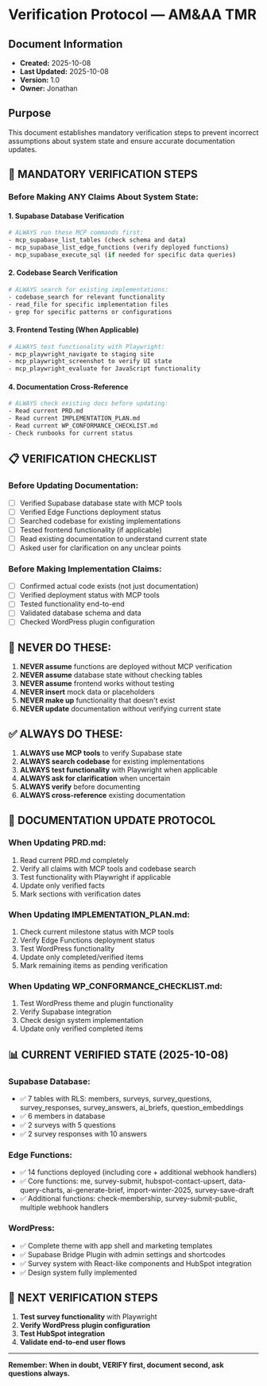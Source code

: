 # Verification Protocol — AM&AA TMR

## Document Information
- **Created:** 2025-10-08
- **Last Updated:** 2025-10-08
- **Version:** 1.0
- **Owner:** Jonathan

## Purpose
This document establishes mandatory verification steps to prevent incorrect assumptions about system state and ensure accurate documentation updates.

## 🚨 **MANDATORY VERIFICATION STEPS**

### **Before Making ANY Claims About System State:**

#### **1. Supabase Database Verification**
```bash
# ALWAYS run these MCP commands first:
- mcp_supabase_list_tables (check schema and data)
- mcp_supabase_list_edge_functions (verify deployed functions)
- mcp_supabase_execute_sql (if needed for specific data queries)
```

#### **2. Codebase Search Verification**
```bash
# ALWAYS search for existing implementations:
- codebase_search for relevant functionality
- read_file for specific implementation files
- grep for specific patterns or configurations
```

#### **3. Frontend Testing (When Applicable)**
```bash
# ALWAYS test functionality with Playwright:
- mcp_playwright_navigate to staging site
- mcp_playwright_screenshot to verify UI state
- mcp_playwright_evaluate for JavaScript functionality
```

#### **4. Documentation Cross-Reference**
```bash
# ALWAYS check existing docs before updating:
- Read current PRD.md
- Read current IMPLEMENTATION_PLAN.md
- Read current WP_CONFORMANCE_CHECKLIST.md
- Check runbooks for current status
```

## 📋 **VERIFICATION CHECKLIST**

### **Before Updating Documentation:**
- [ ] Verified Supabase database state with MCP tools
- [ ] Verified Edge Functions deployment status
- [ ] Searched codebase for existing implementations
- [ ] Tested frontend functionality (if applicable)
- [ ] Read existing documentation to understand current state
- [ ] Asked user for clarification on any unclear points

### **Before Making Implementation Claims:**
- [ ] Confirmed actual code exists (not just documentation)
- [ ] Verified deployment status with MCP tools
- [ ] Tested functionality end-to-end
- [ ] Validated database schema and data
- [ ] Checked WordPress plugin configuration

## 🚫 **NEVER DO THESE:**

1. **NEVER assume** functions are deployed without MCP verification
2. **NEVER assume** database state without checking tables
3. **NEVER assume** frontend works without testing
4. **NEVER insert** mock data or placeholders
5. **NEVER make up** functionality that doesn't exist
6. **NEVER update** documentation without verifying current state

## ✅ **ALWAYS DO THESE:**

1. **ALWAYS use MCP tools** to verify Supabase state
2. **ALWAYS search codebase** for existing implementations
3. **ALWAYS test functionality** with Playwright when applicable
4. **ALWAYS ask for clarification** when uncertain
5. **ALWAYS verify** before documenting
6. **ALWAYS cross-reference** existing documentation

## 🔄 **DOCUMENTATION UPDATE PROTOCOL**

### **When Updating PRD.md:**
1. Read current PRD.md completely
2. Verify all claims with MCP tools and codebase search
3. Test functionality with Playwright if applicable
4. Update only verified facts
5. Mark sections with verification dates

### **When Updating IMPLEMENTATION_PLAN.md:**
1. Check current milestone status with MCP tools
2. Verify Edge Functions deployment status
3. Test WordPress functionality
4. Update only completed/verified items
5. Mark remaining items as pending verification

### **When Updating WP_CONFORMANCE_CHECKLIST.md:**
1. Test WordPress theme and plugin functionality
2. Verify Supabase integration
3. Check design system implementation
4. Update only verified completed items

## 📊 **CURRENT VERIFIED STATE (2025-10-08)**

### **Supabase Database:**
- ✅ 7 tables with RLS: members, surveys, survey_questions, survey_responses, survey_answers, ai_briefs, question_embeddings
- ✅ 6 members in database
- ✅ 2 surveys with 5 questions
- ✅ 2 survey responses with 10 answers

### **Edge Functions:**
- ✅ 14 functions deployed (including core + additional webhook handlers)
- ✅ Core functions: me, survey-submit, hubspot-contact-upsert, data-query-charts, ai-generate-brief, import-winter-2025, survey-save-draft
- ✅ Additional functions: check-membership, survey-submit-public, multiple webhook handlers

### **WordPress:**
- ✅ Complete theme with app shell and marketing templates
- ✅ Supabase Bridge Plugin with admin settings and shortcodes
- ✅ Survey system with React-like components and HubSpot integration
- ✅ Design system fully implemented

## 🎯 **NEXT VERIFICATION STEPS**

1. **Test survey functionality** with Playwright
2. **Verify WordPress plugin configuration**
3. **Test HubSpot integration**
4. **Validate end-to-end user flows**

---

**Remember: When in doubt, VERIFY first, document second, ask questions always.**
